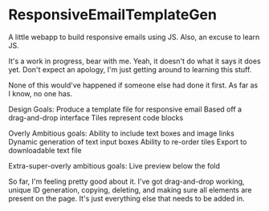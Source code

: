 # ResponsiveEmailTemplateGen
A little webapp to build responsive emails using JS. Also, an excuse to learn JS.

It's a work in progress, bear with me. Yeah, it doesn't do what it says it does yet. 
Don't expect an apology, I'm just getting around to learning this stuff.

None of this would've happened if someone else had done it first. As far as I know, no one has.

Design Goals:
Produce a template file for responsive email
  Based off a drag-and-drop interface
  Tiles represent code blocks
  
Overly Ambitious goals:
  Ability to include text boxes and image links
  Dynamic generation of text input boxes
  Ability to re-order tiles
  Export to downloadable text file

Extra-super-overly ambitious goals:
  Live preview below the fold
  
  So far, I'm feeling pretty good about it. I've got drag-and-drop working, unique ID generation, copying, deleting, and making sure all elements are present on the page.
  It's just everything else that needs to be added in.
